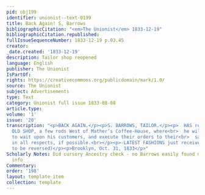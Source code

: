 ```yaml
---
pid: obj199
identifier: unionist--text-0199
title: Back Again! S, Barrows
bibliographicCitation: "<em>The Unionist</em> 1833-12-19"
bibliographicCitation.republished: 
fullIssueSequenceNumber: 1833-12-19 p.03.45
creator: 
_date.created: '1833-12-19'
description: Tailor shop reopened
language: English
publisher: The Unionist
IsPartOf: 
rights: https://creativecommons.org/publicdomain/mark/1.0/
source: The Unionist
subject: Advertisements
type: Text
category: Unionist full issue 1833-08-08
article.type: 
volume: '1'
issue: '20'
transcription: "<p>BACK AGAIN.</p><p>S. BARROWS, TAILOR.</p><p>  HAS removed to his
  OLD SHOP, a few rods West of Mather’s Coffee-House, where<br>  he will be happy
  to wait upon his customers, and execute their orders to their<br>  satisfaction
  in all respects, if possible.<br></p><p>☞LATEST FASHIONS just received. ☞ (needs
  to be reversed)</p><p>Brooklyn, Oct. 31, 1833</p>"
Scholarly Notes: Did cursory Ancestry check - no Barrows easily found matching this
  info
Commentary: 
order: '198'
layout: template_item
collection: template
---
```

